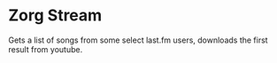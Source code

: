 # Zorg Stream

Gets a list of songs from some select last.fm users, downloads the first result from youtube.
